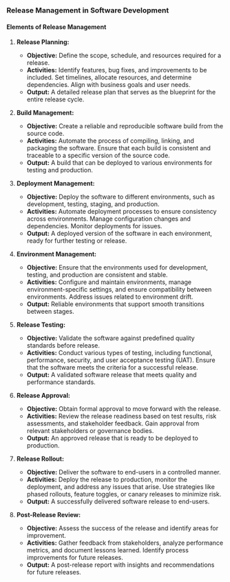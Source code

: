 ### Release Management in Software Development

#### **Elements of Release Management**

1. **Release Planning:**

   - **Objective:** Define the scope, schedule, and resources required for a release.
   - **Activities:** Identify features, bug fixes, and improvements to be included. Set timelines, allocate resources, and determine dependencies. Align with business goals and user needs.
   - **Output:** A detailed release plan that serves as the blueprint for the entire release cycle.

2. **Build Management:**

   - **Objective:** Create a reliable and reproducible software build from the source code.
   - **Activities:** Automate the process of compiling, linking, and packaging the software. Ensure that each build is consistent and traceable to a specific version of the source code.
   - **Output:** A build that can be deployed to various environments for testing and production.

3. **Deployment Management:**

   - **Objective:** Deploy the software to different environments, such as development, testing, staging, and production.
   - **Activities:** Automate deployment processes to ensure consistency across environments. Manage configuration changes and dependencies. Monitor deployments for issues.
   - **Output:** A deployed version of the software in each environment, ready for further testing or release.

4. **Environment Management:**

   - **Objective:** Ensure that the environments used for development, testing, and production are consistent and stable.
   - **Activities:** Configure and maintain environments, manage environment-specific settings, and ensure compatibility between environments. Address issues related to environment drift.
   - **Output:** Reliable environments that support smooth transitions between stages.

5. **Release Testing:**

   - **Objective:** Validate the software against predefined quality standards before release.
   - **Activities:** Conduct various types of testing, including functional, performance, security, and user acceptance testing (UAT). Ensure that the software meets the criteria for a successful release.
   - **Output:** A validated software release that meets quality and performance standards.

6. **Release Approval:**

   - **Objective:** Obtain formal approval to move forward with the release.
   - **Activities:** Review the release readiness based on test results, risk assessments, and stakeholder feedback. Gain approval from relevant stakeholders or governance bodies.
   - **Output:** An approved release that is ready to be deployed to production.

7. **Release Rollout:**

   - **Objective:** Deliver the software to end-users in a controlled manner.
   - **Activities:** Deploy the release to production, monitor the deployment, and address any issues that arise. Use strategies like phased rollouts, feature toggles, or canary releases to minimize risk.
   - **Output:** A successfully delivered software release to end-users.

8. **Post-Release Review:**
   - **Objective:** Assess the success of the release and identify areas for improvement.
   - **Activities:** Gather feedback from stakeholders, analyze performance metrics, and document lessons learned. Identify process improvements for future releases.
   - **Output:** A post-release report with insights and recommendations for future releases.
